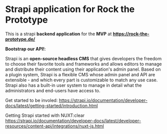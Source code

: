# Strapi application for Rock the Prototype

This is a strapi **backend application** for the **MVP** at **https://rock-the-prototype.de/**

**Bootstrap our API!**: 

Strapi is an **open-source headless CMS** that gives developers the freedom to choose their favorite tools and frameworks and allows editors to manage and distribute their content using their application's admin panel. Based on a plugin system, Strapi is a flexible CMS whose admin panel and API are extensible - and which every part is customizable to match any use case. Strapi also has a built-in user system to manage in detail what the administrators and end-users have access to.

Get started to be involed:
https://strapi.io/documentation/developer-docs/latest/getting-started/introduction.html

Getting Strapi started with NUXT:clear
https://strapi.io/documentation/developer-docs/latest/developer-resources/content-api/integrations/nuxt-js.html
